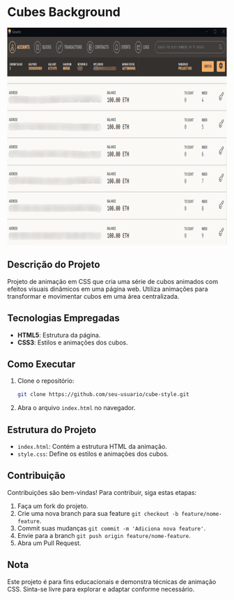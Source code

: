 # Cubes Background

<div align="center">
  <img src="Thumb.png" alt="CubeStyle Banner" width="800" height="500"/>
</div>

## Descrição do Projeto

Projeto de animação em CSS que cria uma série de cubos animados com efeitos visuais dinâmicos em uma página web. Utiliza animações para transformar e movimentar cubos em uma área centralizada.

## Tecnologias Empregadas

- **HTML5**: Estrutura da página.
- **CSS3**: Estilos e animações dos cubos.

## Como Executar

1. Clone o repositório:
   ```bash
   git clone https://github.com/seu-usuario/cube-style.git
   ```
2. Abra o arquivo `index.html` no navegador.

## Estrutura do Projeto

- `index.html`: Contém a estrutura HTML da animação.
- `style.css`: Define os estilos e animações dos cubos.

## Contribuição

Contribuições são bem-vindas! Para contribuir, siga estas etapas:

1. Faça um fork do projeto.
2. Crie uma nova branch para sua feature `git checkout -b feature/nome-feature`.
3. Commit suas mudanças `git commit -m 'Adiciona nova feature'`.
4. Envie para a branch `git push origin feature/nome-feature`.
5. Abra um Pull Request.

## Nota

Este projeto é para fins educacionais e demonstra técnicas de animação CSS. Sinta-se livre para explorar e adaptar conforme necessário.
